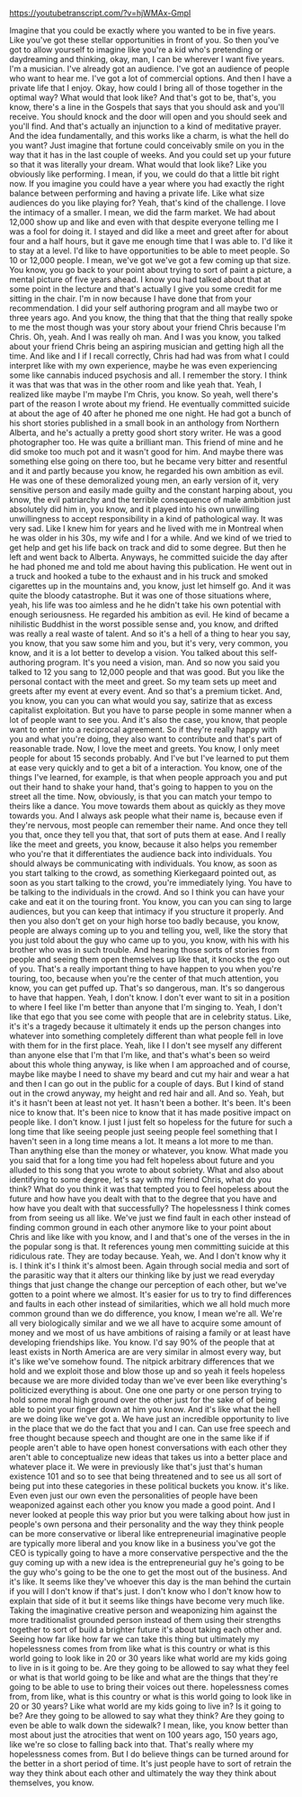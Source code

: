 https://youtubetranscript.com/?v=hjWMAx-GmpI

 Imagine that you could be exactly where you wanted to be in five years. Like you've got these stellar opportunities in front of you. So then you've got to allow yourself to imagine like you're a kid who's pretending or daydreaming and thinking, okay, man, I can be wherever I want five years. I'm a musician. I've already got an audience. I've got an audience of people who want to hear me. I've got a lot of commercial options. And then I have a private life that I enjoy. Okay, how could I bring all of those together in the optimal way? What would that look like? And that's got to be, that's, you know, there's a line in the Gospels that says that you should ask and you'll receive. You should knock and the door will open and you should seek and you'll find. And that's actually an injunction to a kind of meditative prayer. And the idea fundamentally, and this works like a charm, is what the hell do you want? Just imagine that fortune could conceivably smile on you in the way that it has in the last couple of weeks. And you could set up your future so that it was literally your dream. What would that look like? Like you obviously like performing. I mean, if you, we could do that a little bit right now. If you imagine you could have a year where you had exactly the right balance between performing and having a private life. Like what size audiences do you like playing for? Yeah, that's kind of the challenge. I love the intimacy of a smaller. I mean, we did the farm market. We had about 12,000 show up and like and even with that despite everyone telling me I was a fool for doing it. I stayed and did like a meet and greet after for about four and a half hours, but it gave me enough time that I was able to. I'd like it to stay at a level. I'd like to have opportunities to be able to meet people. So 10 or 12,000 people. I mean, we've got we've got a few coming up that size. You know, you go back to your point about trying to sort of paint a picture, a mental picture of five years ahead. I know you had talked about that at some point in the lecture and that's actually I give you some credit for me sitting in the chair. I'm in now because I have done that from your recommendation. I did your self authoring program and all maybe two or three years ago. And you know, the thing that that the thing that really spoke to me the most though was your story about your friend Chris because I'm Chris. Oh, yeah. And I was really oh man. And I was you know, you talked about your friend Chris being an aspiring musician and getting high all the time. And like and I if I recall correctly, Chris had had was from what I could interpret like with my own experience, maybe he was even experiencing some like cannabis induced psychosis and all. I remember the story. I think it was that was that was in the other room and like yeah that. Yeah, I realized like maybe I'm maybe I'm Chris, you know. So yeah, well there's part of the reason I wrote about my friend. He eventually committed suicide at about the age of 40 after he phoned me one night. He had got a bunch of his short stories published in a small book in an anthology from Northern Alberta, and he's actually a pretty good short story writer. He was a good photographer too. He was quite a brilliant man. This friend of mine and he did smoke too much pot and it wasn't good for him. And maybe there was something else going on there too, but he became very bitter and resentful and it and partly because you know, he regarded his own ambition as evil. He was one of these demoralized young men, an early version of it, very sensitive person and easily made guilty and the constant harping about, you know, the evil patriarchy and the terrible consequence of male ambition just absolutely did him in, you know, and it played into his own unwilling unwillingness to accept responsibility in a kind of pathological way. It was very sad. Like I knew him for years and he lived with me in Montreal when he was older in his 30s, my wife and I for a while. And we kind of we tried to get help and get his life back on track and did to some degree. But then he left and went back to Alberta. Anyways, he committed suicide the day after he had phoned me and told me about having this publication. He went out in a truck and hooked a tube to the exhaust and in his truck and smoked cigarettes up in the mountains and, you know, just let himself go. And it was quite the bloody catastrophe. But it was one of those situations where, yeah, his life was too aimless and he he didn't take his own potential with enough seriousness. He regarded his ambition as evil. He kind of became a nihilistic Buddhist in the worst possible sense and, you know, and drifted was really a real waste of talent. And so it's a hell of a thing to hear you say, you know, that you saw some him and you, but it's very, very common, you know, and it is a lot better to develop a vision. You talked about this self-authoring program. It's you need a vision, man. And so now you said you talked to 12 you sang to 12,000 people and that was good. But you like the personal contact with the meet and greet. So my team sets up meet and greets after my event at every event. And so that's a premium ticket. And, you know, you can you can what would you say, satirize that as excess capitalist exploitation. But you have to parse people in some manner when a lot of people want to see you. And it's also the case, you know, that people want to enter into a reciprocal agreement. So if they're really happy with you and what you're doing, they also want to contribute and that's part of reasonable trade. Now, I love the meet and greets. You know, I only meet people for about 15 seconds probably. And I've but I've learned to put them at ease very quickly and to get a bit of a interaction. You know, one of the things I've learned, for example, is that when people approach you and put out their hand to shake your hand, that's going to happen to you on the street all the time. Now, obviously, is that you can match your tempo to theirs like a dance. You move towards them about as quickly as they move towards you. And I always ask people what their name is, because even if they're nervous, most people can remember their name. And once they tell you that, once they tell you that, that sort of puts them at ease. And I really like the meet and greets, you know, because it also helps you remember who you're that it differentiates the audience back into individuals. You should always be communicating with individuals. You know, as soon as you start talking to the crowd, as something Kierkegaard pointed out, as soon as you start talking to the crowd, you're immediately lying. You have to be talking to the individuals in the crowd. And so I think you can have your cake and eat it on the touring front. You know, you can you can sing to large audiences, but you can keep that intimacy if you structure it properly. And then you also don't get on your high horse too badly because, you know, people are always coming up to you and telling you, well, like the story that you just told about the guy who came up to you, you know, with his with his brother who was in such trouble. And hearing those sorts of stories from people and seeing them open themselves up like that, it knocks the ego out of you. That's a really important thing to have happen to you when you're touring, too, because when you're the center of that much attention, you know, you can get puffed up. That's so dangerous, man. It's so dangerous to have that happen. Yeah, I don't know. I don't ever want to sit in a position to where I feel like I'm better than anyone that I'm singing to. Yeah, I don't like that ego that you see come with people that are in celebrity status. Like, it's it's a tragedy because it ultimately it ends up the person changes into whatever into something completely different than what people fell in love with them for in the first place. Yeah, like I I don't see myself any different than anyone else that I'm that I'm like, and that's what's been so weird about this whole thing anyway, is like when I am approached and of course, maybe like maybe I need to shave my beard and cut my hair and wear a hat and then I can go out in the public for a couple of days. But I kind of stand out in the crowd anyway, my height and red hair and all. And so. Yeah, but it's it hasn't been at least not yet. It hasn't been a bother. It's been. It's been nice to know that. It's been nice to know that it has made positive impact on people like. I don't know. I just I just felt so hopeless for the future for such a long time that like seeing people just seeing people feel something that I haven't seen in a long time means a lot. It means a lot more to me than. Than anything else than the money or whatever, you know. What made you you said that for a long time you had felt hopeless about future and you alluded to this song that you wrote to about sobriety. What and also about identifying to some degree, let's say with my friend Chris, what do you think? What do you think it was that tempted you to feel hopeless about the future and how have you dealt with that to the degree that you have and how have you dealt with that successfully? The hopelessness I think comes from from seeing us all like. We've just we find fault in each other instead of finding common ground in each other anymore like to your point about Chris and like like with you know, and I and that's one of the verses in the in the popular song is that. It references young men committing suicide at this ridiculous rate. They are today because. Yeah, we. And I don't know why it is. I think it's I think it's almost been. Again through social media and sort of the parasitic way that it alters our thinking like by just we read everyday things that just change the change our perception of each other, but we've gotten to a point where we almost. It's easier for us to try to find differences and faults in each other instead of similarities, which we all hold much more common ground than we do difference, you know, I mean we're all. We're all very biologically similar and we we all have to acquire some amount of money and we most of us have ambitions of raising a family or at least have developing friendships like. You know. I'd say 90% of the people that at least exists in North America are are very similar in almost every way, but it's like we've somehow found. The nitpick arbitrary differences that we hold and we exploit those and blow those up and so yeah it feels hopeless because we are more divided today than we've ever been like everything's politicized everything is about. One one one party or one person trying to hold some moral high ground over the other just for the sake of of being able to point your finger down at him you know. And it's like what the hell are we doing like we've got a. We have just an incredible opportunity to live in the place that we do the fact that you and I can. Can use free speech and free thought because speech and thought are one in the same like if if people aren't able to have open honest conversations with each other they aren't able to conceptualize new ideas that takes us into a better place and whatever place it. We were in previously like that's just that's human existence 101 and so to see that being threatened and to see us all sort of being put into these categories in these political buckets you know. it's like. Even even just our own even the personalities of people have been weaponized against each other you know you made a good point. And I never looked at people this way prior but you were talking about how just in people's own persona and their personality and the way they think people can be more conservative or liberal like entrepreneurial imaginative people are typically more liberal and you know like in a business you've got the CEO is typically going to have a more conservative perspective and the the guy coming up with a new idea is the entrepreneurial guy he's going to be the guy who's going to be the one to get the most out of the business. And it's like. It seems like they've whoever this day is the man behind the curtain if you will I don't know if that's just. I don't know who I don't know how to explain that side of it but it seems like things have become very much like. Taking the imaginative creative person and weaponizing him against the more traditionalist grounded person instead of them using their strengths together to sort of build a brighter future it's about taking each other and. Seeing how far like how far we can take this thing but ultimately my hopelessness comes from from like what is this country or what is this world going to look like in 20 or 30 years like what world are my kids going to live in is it going to be. Are they going to be allowed to say what they feel or what is that world going to be like and what are the things that they're going to be able to use to bring their voices out there. hopelessness comes from, from like, what is this country or what is this world going to look like in 20 or 30 years? Like what world are my kids going to live in? Is it going to be? Are they going to be allowed to say what they think? Are they going to even be able to walk down the sidewalk? I mean, like, you know better than most about just the atrocities that went on 100 years ago, 150 years ago, like we're so close to falling back into that. That's really where my hopelessness comes from. But I do believe things can be turned around for the better in a short period of time. It's just people have to sort of retrain the way they think about each other and ultimately the way they think about themselves, you know.